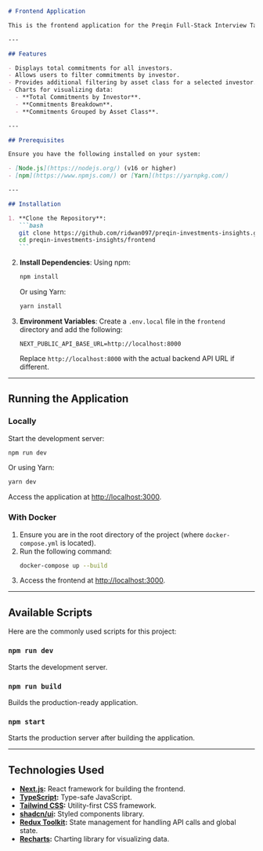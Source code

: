 ````markdown
# Frontend Application

This is the frontend application for the Preqin Full-Stack Interview Task. It is built using **Next.js**, **TypeScript**, **Tailwind CSS**, and **shadcn/ui** for styling and components. The application interacts with the backend API to fetch and display investor commitments and their breakdown.

---

## Features

- Displays total commitments for all investors.
- Allows users to filter commitments by investor.
- Provides additional filtering by asset class for a selected investor.
- Charts for visualizing data:
  - **Total Commitments by Investor**.
  - **Commitments Breakdown**.
  - **Commitments Grouped by Asset Class**.

---

## Prerequisites

Ensure you have the following installed on your system:

- [Node.js](https://nodejs.org/) (v16 or higher)
- [npm](https://www.npmjs.com/) or [Yarn](https://yarnpkg.com/)

---

## Installation

1. **Clone the Repository**:
   ```bash
   git clone https://github.com/ridwan097/preqin-investments-insights.git
   cd preqin-investments-insights/frontend
   ```
````

2. **Install Dependencies**:
   Using npm:

   ```bash
   npm install
   ```

   Or using Yarn:

   ```bash
   yarn install
   ```

3. **Environment Variables**:
   Create a `.env.local` file in the `frontend` directory and add the following:
   ```env
   NEXT_PUBLIC_API_BASE_URL=http://localhost:8000
   ```
   Replace `http://localhost:8000` with the actual backend API URL if different.

---

## Running the Application

### Locally

Start the development server:

```bash
npm run dev
```

Or using Yarn:

```bash
yarn dev
```

Access the application at [http://localhost:3000](http://localhost:3000).

### With Docker

1. Ensure you are in the root directory of the project (where `docker-compose.yml` is located).
2. Run the following command:
   ```bash
   docker-compose up --build
   ```
3. Access the frontend at [http://localhost:3000](http://localhost:3000).

---

## Available Scripts

Here are the commonly used scripts for this project:

### `npm run dev`

Starts the development server.

### `npm run build`

Builds the production-ready application.

### `npm start`

Starts the production server after building the application.

---

## Technologies Used

- **[Next.js](https://nextjs.org/):** React framework for building the frontend.
- **[TypeScript](https://www.typescriptlang.org/):** Type-safe JavaScript.
- **[Tailwind CSS](https://tailwindcss.com/):** Utility-first CSS framework.
- **[shadcn/ui](https://shadcn.dev/):** Styled components library.
- **[Redux Toolkit](https://redux-toolkit.js.org/):** State management for handling API calls and global state.
- **[Recharts](https://recharts.org/):** Charting library for visualizing data.
